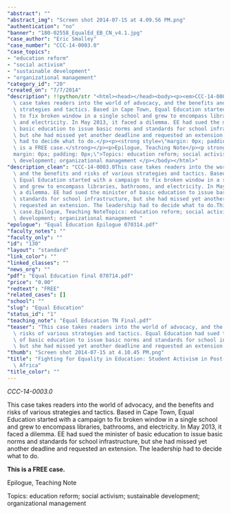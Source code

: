```yaml
---
"abstract": ""
"abstract_img": "Screen shot 2014-07-15 at 4.09.56 PM.png"
"authentication": "no"
"banner": "180-02558_EqualEd_EB_CN_v4.1.jpg"
"case_author": "Eric Smalley"
"case_number": "CCC-14-0003.0"
"case_topics":
- "education reform"
- "social activism"
- "sustainable development"
- "organizational management"
"category_id": "20"
"created_on": "7/7/2014"
"description": !!python/str "<html><head></head><body><p><em>CCC-14-0003.0</em></p><p>This\
  \ case takes readers into the world of advocacy, and the benefits and risks of various\
  \ strategies and tactics. Based in Cape Town, Equal Education started with a campaign\
  \ to fix broken window in a single school and grew to encompass libraries, bathrooms,\
  \ and electricity. In May 2013, it faced a dilemma. EE had sued the minister of\
  \ basic education to issue basic norms and standards for school infrastructure,\
  \ but she had missed yet another deadline and requested an extension. The leadership\
  \ had to decide what to do.</p><p><strong style=\"margin: 0px; padding: 0px;\">This\
  \ is a FREE case.</strong></p><p>Epilogue, Teaching Note</p><p strong=\"\" style=\"\
  margin: 0px; padding: 0px;\">Topics: education reform; social activism; sustainable\
  \ development; organizational management </p></body></html>"
"description_clean": "CCC-14-0003.0This case takes readers into the world of advocacy,\
  \ and the benefits and risks of various strategies and tactics. Based in Cape Town,\
  \ Equal Education started with a campaign to fix broken window in a single school\
  \ and grew to encompass libraries, bathrooms, and electricity. In May 2013, it faced\
  \ a dilemma. EE had sued the minister of basic education to issue basic norms and\
  \ standards for school infrastructure, but she had missed yet another deadline and\
  \ requested an extension. The leadership had to decide what to do.This is a FREE\
  \ case.Epilogue, Teaching NoteTopics: education reform; social activism; sustainable\
  \ development; organizational management "
"epologue": "Equal Education Epilogue 070314.pdf"
"faculty_notes": ""
"faculty_only": ""
"id": "130"
"layout": "standard"
"link_color": ""
"linked_classes": ""
"news_org": ""
"pdf": "Equal Education final 070714.pdf"
"price": "0.00"
"redtext": "FREE"
"related_cases": []
"school": ""
"slug": "Equal Education"
"status_id": "1"
"teaching_note": "Equal Education TN Final.pdf"
"teaser": "This case takes readers into the world of advocacy, and the benefits and\
  \ risks of various strategies and tactics. Equal Education had sued the minister\
  \ of basic education to issue basic norms and standards for school infrastructure,\
  \ but she had missed yet another deadline and requested an extension. "
"thumb": "Screen shot 2014-07-15 at 4.10.45 PM.png"
"title": "Fighting for Equality in Education: Student Activism in Post-apartheid South\
  \ Africa"
"title_color": ""
---
```

<html><head></head><body><p><em>CCC-14-0003.0</em></p><p>This case takes readers into the world of advocacy, and the benefits and risks of various strategies and tactics. Based in Cape Town, Equal Education started with a campaign to fix broken window in a single school and grew to encompass libraries, bathrooms, and electricity. In May 2013, it faced a dilemma. EE had sued the minister of basic education to issue basic norms and standards for school infrastructure, but she had missed yet another deadline and requested an extension. The leadership had to decide what to do.</p><p><strong style="margin: 0px; padding: 0px;">This is a FREE case.</strong></p><p>Epilogue, Teaching Note</p><p strong="" style="margin: 0px; padding: 0px;">Topics: education reform; social activism; sustainable development; organizational management </p></body></html>
